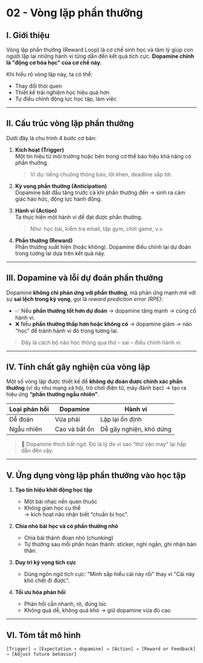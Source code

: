 # 02 - Vòng lặp phần thưởng

## I. Giới thiệu

Vòng lặp phần thưởng (Reward Loop) là cơ chế sinh học và tâm lý giúp con người lặp lại những hành vi từng dẫn đến kết quả tích cực. **Dopamine chính là "động cơ hóa học" của cơ chế này.**

Khi hiểu rõ vòng lặp này, ta có thể:
- Thay đổi thói quen
- Thiết kế trải nghiệm học hiệu quả hơn
- Tự điều chỉnh động lực học tập, làm việc

---

## II. Cấu trúc vòng lặp phần thưởng

Dưới đây là chu trình 4 bước cơ bản:

1. **Kích hoạt (Trigger)**  
   Một tín hiệu từ môi trường hoặc bên trong cơ thể báo hiệu khả năng có phần thưởng.
   > Ví dụ: tiếng chuông thông báo, lời khen, deadline sắp tới.

2. **Kỳ vọng phần thưởng (Anticipation)**  
   Dopamine bắt đầu tăng trước cả khi phần thưởng đến → sinh ra cảm giác háo hức, động lực hành động.

3. **Hành vi (Action)**  
   Ta thực hiện một hành vi để đạt được phần thưởng.
   > Như: học bài, kiểm tra email, tập gym, chơi game, v.v.

4. **Phần thưởng (Reward)**  
   Phần thưởng xuất hiện (hoặc không). Dopamine điều chỉnh lại dự đoán trong tương lai dựa trên kết quả này.

---

## III. Dopamine và lỗi dự đoán phần thưởng

Dopamine **không chỉ phản ứng với phần thưởng**, mà phản ứng mạnh mẽ với sự **sai lệch trong kỳ vọng**, gọi là _reward prediction error (RPE)_:

- ✅ Nếu **phần thưởng tốt hơn dự đoán** → dopamine tăng mạnh → củng cố hành vi.
- ❌ Nếu **phần thưởng thấp hơn hoặc không có** → dopamine giảm → não "học" để tránh hành vi đó trong tương lai.

> Đây là cách bộ não học thông qua thử – sai – điều chỉnh hành vi.

---

## IV. Tính chất gây nghiện của vòng lặp

Một số vòng lặp được thiết kế để **không dự đoán được chính xác phần thưởng** (ví dụ như mạng xã hội, trò chơi điện tử, máy đánh bạc) → tạo ra hiệu ứng **“phần thưởng ngẫu nhiên”**.

| Loại phản hồi | Dopamine | Hành vi |
|---------------|----------|---------|
| Dễ đoán | Vừa phải | Lặp lại ổn định |
| Ngẫu nhiên | Cao và bất ổn | Dễ gây nghiện, khó dừng |

> 🎯 Dopamine thích bất ngờ. Đó là lý do vì sao “thử vận may” lại hấp dẫn đến vậy.

---

## V. Ứng dụng vòng lặp phần thưởng vào học tập

1. **Tạo tín hiệu khởi động học tập**  
   - Một bài nhạc nền quen thuộc  
   - Không gian học cụ thể  
   → kích hoạt não nhận biết “chuẩn bị học”.

2. **Chia nhỏ bài học và có phần thưởng nhỏ**  
   - Chia bài thành đoạn nhỏ (chunking)  
   - Tự thưởng sau mỗi phần hoàn thành: sticker, nghỉ ngắn, ghi nhận bản thân.

3. **Duy trì kỳ vọng tích cực**  
   - Dùng ngôn ngữ tích cực: "Mình sắp hiểu cái này rồi" thay vì "Cái này khó chết đi được".

4. **Tối ưu hóa phản hồi**  
   - Phản hồi cần nhanh, rõ, đúng lúc  
   - Không quá dễ, không quá khó → giữ dopamine vừa đủ cao

---

## VI. Tóm tắt mô hình

```text
[Trigger] → [Expectation ↑ dopamine] → [Action] → [Reward or Feedback] → [Adjust future behavior]
